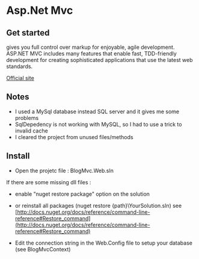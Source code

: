 # Asp.Net Mvc


## Get started

gives you full control over markup for enjoyable, agile development. 
ASP.NET MVC includes many features that enable fast, TDD-friendly development for creating sophisticated applications that use the latest web standards.

[Official site](http://www.asp.net/mvc)



## Notes

* I used a MySql database instead SQL server and it gives me some problems
* SqlDepedency is not working with MySQL, so I had to use a trick to invalid cache
* I cleared the project from unused files/methods


## Install

* Open the projetc file : BlogMvc.Web.sln

If there are some missing dll files :
* enable "nuget restore package" option on the solution 
* or reinstall all  packages  (nuget restore {path}\YourSolution.sln) see [http://docs.nuget.org/docs/reference/command-line-reference#Restore_command](http://docs.nuget.org/docs/reference/command-line-reference#Restore_command)


* Edit the connection string in the  Web.Config file to setup your database (see BlogMvcContext)
